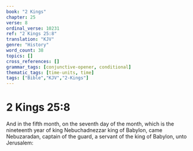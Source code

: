 ```yaml
---
book: "2 Kings"
chapter: 25
verse: 8
ordinal_verse: 10231
ref: "2 Kings 25:8"
translation: "KJV"
genre: "History"
word_count: 38
topics: []
cross_references: []
grammar_tags: [conjunctive-opener, conditional]
thematic_tags: [time-units, time]
tags: ["Bible","KJV","2-Kings"]
---
```


# 2 Kings 25:8

And in the fifth month, on the seventh day of the month, which is the nineteenth year of king Nebuchadnezzar king of Babylon, came Nebuzaradan, captain of the guard, a servant of the king of Babylon, unto Jerusalem:
